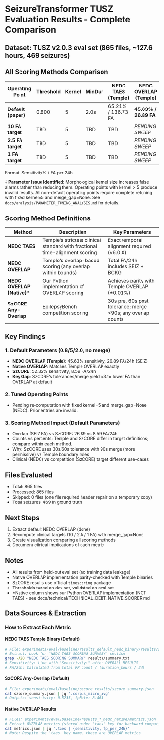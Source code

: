# SeizureTransformer TUSZ Evaluation Results - Complete Comparison

## Dataset: TUSZ v2.0.3 eval set (865 files, ~127.6 hours, 469 seizures)

## All Scoring Methods Comparison

| Operating Point | Threshold | Kernel | MinDur | NEDC TAES (Temple) | NEDC OVERLAP (Temple) | NEDC OVERLAP (Native)* | SzCORE Any-Overlap |
|-----------------|-----------|--------|--------|--------------------|-----------------------|-----------------------|-------------------|
| **Default (paper)** | 0.800 | 5 | 2.0s | 65.21% / 136.73 FA | **45.63% / 26.89 FA** | 45.63% / 26.89 FA | **52.35% / 8.59 FA** |
| **10 FA target** | TBD | 5 | TBD | TBD | *PENDING SWEEP* | *PENDING SWEEP* | TBD |
| **2.5 FA target** | TBD | 5 | TBD | TBD | *PENDING SWEEP* | *PENDING SWEEP* | TBD |
| **1 FA target** | TBD | 5 | TBD | TBD | *PENDING SWEEP* | *PENDING SWEEP* | TBD |

Format: Sensitivity% / FA per 24h

‡ **Parameter Issue Identified**: Morphological kernel size increases false alarms rather than reducing them. Operating points with kernel > 5 produce invalid results. All non-default operating points require complete retuning with fixed kernel=5 and merge_gap=None. See `docs/analysis/PARAMETER_TUNING_ANALYSIS.md` for details.

## Scoring Method Definitions

| Method | Description | Key Parameters |
|--------|-------------|---------------|
| **NEDC TAES** | Temple's strictest clinical standard with fractional time-alignment scoring | Exact temporal alignment required (v6.0.0) |
| **NEDC OVERLAP** | Temple's overlap-based scoring (any overlap within bounds) | Total FA/24h includes SEIZ + BCKG |
| **NEDC OVERLAP (Native)*** | Our Python implementation of OVERLAP scoring | Achieves parity with Temple OVERLAP (±0.01%) |
| **SzCORE Any-Overlap** | EpilepsyBench competition scoring | 30s pre, 60s post tolerance; merge <90s; any overlap counts |

## Key Findings

### 1. Default Parameters (0.8/5/2.0, no merge)
- **NEDC OVERLAP (Temple)**: 45.63% sensitivity, 26.89 FA/24h (SEIZ)
- **Native OVERLAP**: Matches Temple OVERLAP exactly
- **SzCORE**: 52.35% sensitivity, 8.59 FA/24h
- **Key Gap**: SzCORE’s tolerances/merge yield ≈3.1× lower FA than OVERLAP at default

### 2. Tuned Operating Points
- Pending re‑computation with fixed kernel=5 and merge_gap=None (NEDC). Prior entries are invalid.

### 3. Scoring Method Impact (Default Parameters)
- Overlap (SEIZ FA) vs SzCORE: 26.89 vs 8.59 FA/24h
- Counts vs percents: Temple and SzCORE differ in target definitions; compare within each method.
- Why: SzCORE uses 30s/60s tolerance with 90s merge (more permissive) vs Temple boundary rules
- Clinical (NEDC) vs competition (SzCORE) target different use-cases

## Files Evaluated
- Total: 865 files
- Processed: 865 files
- Skipped: 0 files (one file required header repair on a temporary copy)
- Total seizures: 469 in ground truth

## Next Steps
1. Extract default NEDC OVERLAP (done)
2. Recompute clinical targets (10 / 2.5 / 1 FA) with merge_gap=None
3. Create visualization comparing all scoring methods
4. Document clinical implications of each metric

## Notes
- All results from held-out eval set (no training data leakage)
- Native OVERLAP implementation parity-checked with Temple binaries
- SzCORE results use official `timescoring` package
- Thresholds tuned on dev set, validated on eval set
- *Native column shows our Python OVERLAP implementation (NOT TAES) - see docs/technical/TECHNICAL_DEBT_NATIVE_SCORER.md

## Data Sources & Extraction

### How to Extract Each Metric

#### NEDC TAES Temple Binary (Default)
```bash
# File: experiments/eval/baseline/results_default_nedc_binary/results/summary.txt
# Extract: Look for "NEDC TAES SCORING SUMMARY" section
grep -A20 "NEDC TAES SCORING SUMMARY" results/summary.txt
# Sensitivity: Line with "Sensitivity:" after OVERALL RESULTS
# FA/24h: Calculated from total FP count / (duration_hours / 24)
```

#### SzCORE Any-Overlap (Default)
```bash
# File: experiments/eval/baseline/szcore_results/szcore_summary.json
cat szcore_summary.json | jq '.corpus_micro_avg'
# Outputs: sensitivity: 0.5235, fpRate: 8.463
```

#### Native OVERLAP Results
```bash
# Files: experiments/eval/baseline/results_*_nedc_native/metrics.json
# Extract OVERLAP metrics (stored under 'taes' key for backward compatibility):
cat metrics.json | jq '.taes | {sensitivity, fp_per_24h}'
# Note: Despite the 'taes' key name, these are OVERLAP metrics
```

